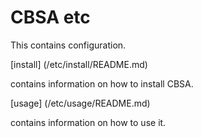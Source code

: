 # CBSA etc

This contains configuration.

[install] (/etc/install/README.md)

contains information on how to install CBSA.

[usage] (/etc/usage/README.md)

contains information on how to use it.
